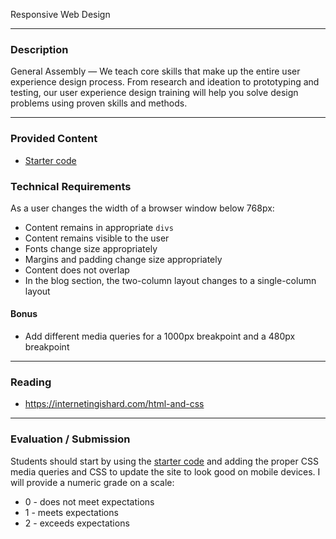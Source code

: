 Responsive Web Design

---

### Description


General Assembly — We teach core skills that make up the entire user experience
design process. From research and ideation to prototyping and testing, our user
experience design training will help you solve design problems using proven
skills and methods.

---

### Provided Content

* [Starter code](starter_code/)

### Technical Requirements

As a user changes the width of a browser window below 768px:

* Content remains in appropriate ```divs```
* Content remains visible to the user
* Fonts change size appropriately
* Margins and padding change size appropriately
* Content does not overlap
* In the blog section, the two-column layout changes to a single-column layout

#### Bonus

* Add different media queries for a 1000px breakpoint and a 480px breakpoint

---

### Reading

* https://internetingishard.com/html-and-css

---

### Evaluation / Submission

Students should start by using the [starter code](starter_code/) and adding the
proper CSS media queries and CSS to update the site to look good on mobile
devices. I will provide a numeric grade on a scale:

* 0 - does not meet expectations
* 1 - meets expectations
* 2 - exceeds expectations
